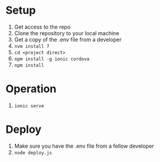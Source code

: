 # Setup

1. Get access to the repo
2. Clone the repository to your local machine
3. Get a copy of the .env file from a developer
4. ```nvm install 7```
5. ```cd <project direct>```
6. ```npm install -g ionic cordova```
7. ```npm install```

# Operation
1. ```ionic serve```

# Deploy
1. Make sure you have the .env file from a fellow developer
2. ``` node deploy.js ```
